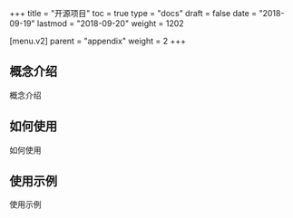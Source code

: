+++
title = "开源项目"
toc = true
type = "docs"
draft = false
date = "2018-09-19"
lastmod = "2018-09-20"
weight = 1202

[menu.v2]
  parent = "appendix"
  weight = 2
+++

## 概念介绍

概念介绍

## 如何使用

如何使用

## 使用示例

使用示例
